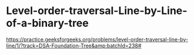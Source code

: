 # Level-order-traversal-Line-by-Line-of-a-binary-tree
https://practice.geeksforgeeks.org/problems/level-order-traversal-line-by-line/1/?track=DSA-Foundation-Tree&amp;batchId=238#
